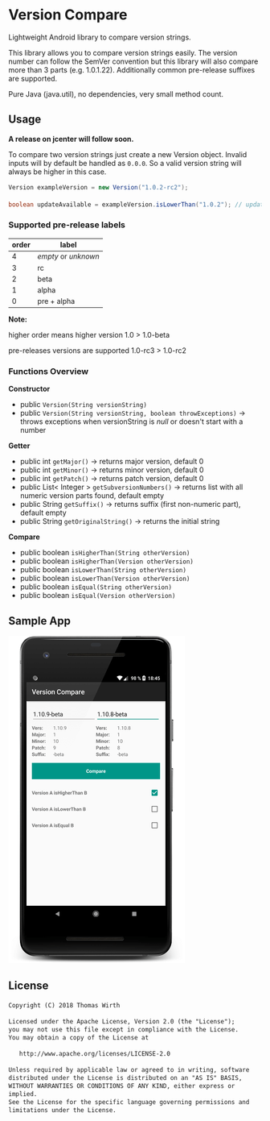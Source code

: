 Version Compare
=====
Lightweight Android library to compare version strings.

This library allows you to compare version strings easily. The version number can follow the SemVer convention but this library will also compare
more than 3 parts (e.g. 1.0.1.22). Additionally common pre-release suffixes are supported.

Pure Java (java.util), no dependencies, very small method count.

## Usage
**A release on jcenter will follow soon.**

To compare two version strings just create a new Version object. Invalid inputs will by default be handled as `0.0.0`. So a valid version string
will always be higher in this case. 
```java
Version exampleVersion = new Version("1.0.2-rc2");

boolean updateAvailable = exampleVersion.isLowerThan("1.0.2"); // updateAvailable = true
```
### Supported pre-release labels
| order | label     |
| ----- | --------- |
| 4     | *empty* or *unknown* |
| 3     | rc        |
| 2     | beta      |
| 1     | alpha     |
| 0     | pre + alpha |


**Note:**

higher order means higher version 1.0 > 1.0-beta

pre-releases versions are supported 1.0-rc3 > 1.0-rc2


### Functions Overview
**Constructor**
* public `Version(String versionString)`
* public `Version(String versionString, boolean throwExceptions)` -> throws exceptions when versionString is *null* or doesn't start with a number

**Getter**
* public int `getMajor()` -> returns major version, default 0
* public int `getMinor()` -> returns minor version, default 0
* public int `getPatch()` -> returns patch version, default 0
* public List< Integer > `getSubversionNumbers()` -> returns list with all numeric version parts found, default empty
* public String `getSuffix()` -> returns suffix (first non-numeric part), default empty
* public String `getOriginalString()` -> returns the initial string

**Compare**
* public boolean `isHigherThan(String otherVersion)`
* public boolean `isHigherThan(Version otherVersion)`
* public boolean `isLowerThan(String otherVersion)`
* public boolean `isLowerThan(Version otherVersion)`
* public boolean `isEqual(String otherVersion)`
* public boolean `isEqual(Version otherVersion)`

## Sample App
![Image](https://raw.githubusercontent.com/G00fY2/version-compare/gh-pages/images/version_compare_sampleapp_framed.png)

## License
	Copyright (C) 2018 Thomas Wirth

    Licensed under the Apache License, Version 2.0 (the "License");
    you may not use this file except in compliance with the License.
    You may obtain a copy of the License at

       http://www.apache.org/licenses/LICENSE-2.0

    Unless required by applicable law or agreed to in writing, software
    distributed under the License is distributed on an "AS IS" BASIS,
    WITHOUT WARRANTIES OR CONDITIONS OF ANY KIND, either express or implied.
    See the License for the specific language governing permissions and
    limitations under the License.

